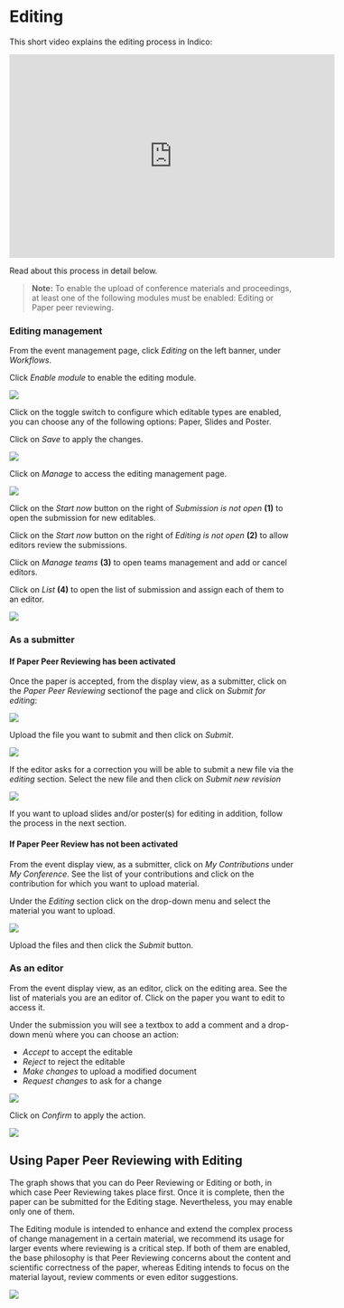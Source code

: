 # Editing

This short video explains the editing process in Indico:

<iframe width="576" height="360" frameborder="0" src="https://cds.cern.ch/video/2728257?showTitle=true" allowfullscreen></iframe>

Read about this process in detail below.

> **Note:** To enable the upload of conference materials and proceedings, at least one of the following modules must be enabled: Editing or Paper peer reviewing.

### Editing management

From the event management page, click _Editing_ on the left banner, under _Workflows_.

Click _Enable module_ to enable the editing module.

![](../assets/editing/enable_editing.png)

Click on the toggle switch to configure which editable types are enabled, you can choose any of the following options: Paper, Slides and Poster.

Click on _Save_ to apply the changes.

![](../assets/editing/editable_types.png)

Click on _Manage_ to access the editing management page.

![](../assets/editing/editing_manage.png)

Click on the _Start now_ button on the right of _Submission is not open_ **(1)** to open the submission for new editables.

Click on the _Start now_ button on the right of _Editing is not open_ **(2)** to allow editors review the submissions.

Click on _Manage teams_ **(3)** to open teams management and add or cancel editors.

Click on _List_ **(4)** to open the list of submission and assign each of them to an editor.

![](../assets/editing/start_editing.png)


### As a submitter
#### If Paper Peer Reviewing has been activated

Once the paper is accepted, from the display view, as a submitter, click on the _Paper Peer Reviewing_ sectionof the page and click on _Submit for editing_:

![](../assets/editing/editing_submit_paper.png)

Upload the file you want to submit and then click on _Submit_.

![](../assets/editing/editing_submit_paper_2.png)

If the editor asks for a correction you will be able to submit a new file via the _editing_ section.
Select the new file and then click on _Submit new revision_

![](../assets/editing/editing_submit_revision.png)

If you want to upload slides and/or poster(s) for editing in addition, follow the process in the next section.

#### If Paper Peer Review has not been activated

From the event display view, as a submitter, click on _My Contributions_ under _My Conference_.
See the list of your contributions and click on the contribution for which you want to upload material.

Under the _Editing_ section click on the drop-down menu and select the material you want to upload.

![](../assets/editing/editing_material_submit.png)

Upload the files and then click the _Submit_ button.

### As an editor

From the event display view, as an editor, click on the editing area.
See the list of materials you are an editor of.
Click on the paper you want to edit to access it.

Under the submission you will see a textbox to add a comment and a drop-down menù where you can choose an action:

- _Accept_ to accept the editable
- _Reject_ to reject the editable
- _Make changes_ to upload a modified document
- _Request changes_ to ask for a change

![](../assets/editing/editing_editor.png)

Click on _Confirm_ to apply the action.

![](../assets/editing/editing_editor_confirm.png)

## Using Paper Peer Reviewing with Editing

The graph shows that you can do Peer Reviewing or Editing or both, in which case Peer Reviewing takes place first.  Once it is complete, then the paper can be submitted for the Editing stage. Nevertheless, you may enable only one of them.

The Editing module is intended to enhance and extend the complex process of change management in a certain material, we recommend its usage for larger events where reviewing is a critical step. If both of them are enabled, the base philosophy is that Peer Reviewing concerns about the content and scientific correctness of the paper, whereas Editing intends to focus on the material layout, review comments or even editor suggestions.

![](../assets/editing/editing_workflow_chart.png)
